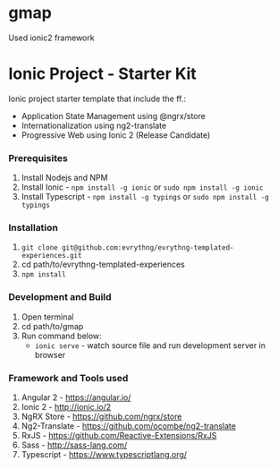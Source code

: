 # gmap
Used ionic2 framework
# Ionic Project - Starter Kit

Ionic project starter template that include the ff.:

* Application State Management using @ngrx/store
* Internationalization using ng2-translate
* Progressive Web using Ionic 2 (Release Candidate)

### Prerequisites

1. Install Nodejs and NPM
2. Install Ionic - ```npm install -g ionic``` or ```sudo npm install -g ionic```
3. Install Typescript - ```npm install -g typings``` or ```sudo npm install -g typings```

### Installation

1. ```git clone git@github.com:evrythng/evrythng-templated-experiences.git```
2. cd path/to/evrythng-templated-experiences
3. ```npm install```

### Development and Build

1. Open terminal
2. cd path/to/gmap
3. Run command below:
    * ```ionic serve``` - watch source file and run development server in browser


### Framework and Tools used

1. Angular 2 - <https://angular.io/>
2. Ionic 2 - <http://ionic.io/2>
3. NgRX Store - <https://github.com/ngrx/store>
4. Ng2-Translate - <https://github.com/ocombe/ng2-translate>
5. RxJS - <https://github.com/Reactive-Extensions/RxJS>
6. Sass - <http://sass-lang.com/>
7. Typescript - <https://www.typescriptlang.org/>
